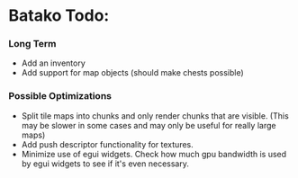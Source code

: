 # Batako Todo:

### Long Term
* Add an inventory
* Add support for map objects (should make chests possible)

### Possible Optimizations
* Split tile maps into chunks and only render chunks that are visible. (This may be slower in some cases and may only be useful for really large maps)
* Add push descriptor functionality for textures.
* Minimize use of egui widgets. Check how much gpu bandwidth is used by egui widgets to see if it's even necessary.